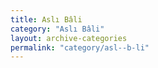 ```yaml
---
title: Aslı Bâli
category: "Aslı Bâli"
layout: archive-categories
permalink: "category/asl--b-li"
---
```

